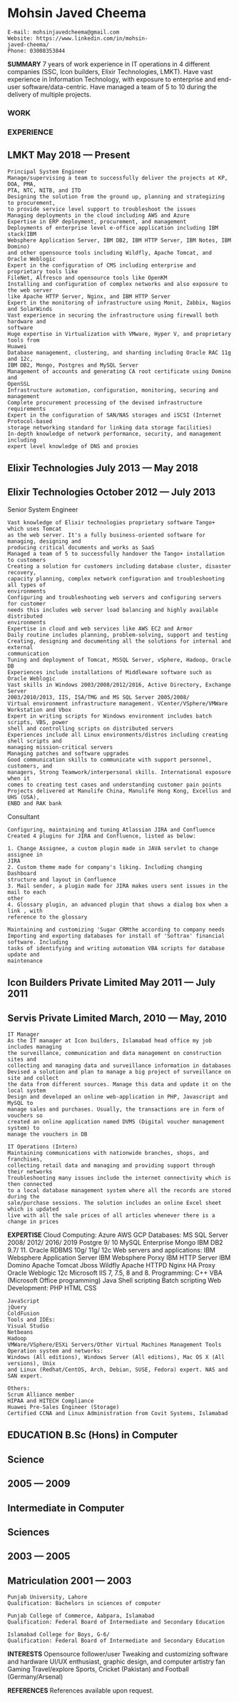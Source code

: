 # Mohsin Javed Cheema
```
E-mail: mohsinjavedcheema@gmail.com
Website: https://www.linkedin.com/in/mohsin-
javed-cheema/
Phone: 03008353844
```
**SUMMARY** 7 years of work experience in IT operations in 4 different companies (SSC, Icon
builders, Elixir Technologies, LMKT). Have vast experience in Information Technology,
with exposure to enterprise and end-user software/data-centric. Have managed a team
of 5 to 10 during the delivery of multiple projects.

### WORK

### EXPERIENCE

## LMKT May 2018 — Present

```
Principal System Engineer
Manage/supervising a team to successfully deliver the projects at KP, DOA, PMA,
PTA, NTC, NITB, and ITD
Designing the solution from the ground up, planning and strategizing to procurement,
to provide service level support to troubleshoot the issues
Managing deployments in the cloud including AWS and Azure
Expertise in ERP deployment, procurement, and management
Deployments of enterprise level e-office application including IBM stack(IBM
Websphere Application Server, IBM DB2, IBM HTTP Server, IBM Notes, IBM Domino)
and other opensource tools including Wildfly, Apache Tomcat, and Oracle Weblogic
Expert in the configuration of CMS including enterprise and proprietary tools like
FileNet, Alfresco and opensource tools like OpenKM
Installing and configuration of complex networks and also exposure to the web server
like Apache HTTP Server, Nginx, and IBM HTTP Server
Expert in the monitoring of infrastructure using Monit, Zabbix, Nagios and SolarWinds
Vast experience in securing the infrastructure using firewall both hardware and
software
Huge expertise in Virtualization with VMware, Hyper V, and proprietary tools from
Huawei
Database management, clustering, and sharding including Oracle RAC 11g and 12c,
IBM DB2, Mongo, Postgres and MySQL Server
Management of accounts and generating CA root certificate using Domino and
OpenSSL
Infrastructure automation, configuration, monitoring, securing and management
Complete procurement processing of the devised infrastructure requirements
Expert in the configuration of SAN/NAS storages and iSCSI (Internet Protocol-based
storage networking standard for linking data storage facilities)
In-depth knowledge of network performance, security, and management including
expert level knowledge of DNS and proxies
```


## Elixir Technologies July 2013 — May 2018

## Elixir Technologies October 2012 — July 2013

Senior System Engineer

```
Vast knowledge of Elixir technologies proprietary software Tango+ which uses Tomcat
as the web server. It's a fully business-oriented software for managing, designing and
producing critical documents and works as SaaS
Managed a team of 5 to successfully handover the Tango+ installation to customers
Creating a solution for customers including database cluster, disaster recovery,
capacity planning, complex network configuration and troubleshooting all types of
environments
Configuring and troubleshooting web servers and configuring servers for customer
needs this includes web server load balancing and highly available distributed
environments
Expertise in cloud and web services like AWS EC2 and Armor
Daily routine includes planning, problem-solving, support and testing
Creating, designing and documenting all the solutions for internal and external
communication
Tuning and deployment of Tomcat, MSSQL Server, vSphere, Hadoop, Oracle DB
Experiences include installations of Middleware software such as Oracle Weblogic
Vast skills in Windows 2003/2008/2012/2016, Active Directory, Exchange Server
2003/2010/2013, IIS, ISA/TMG and MS SQL Server 2005/2008/
Virtual environment infrastructure management. VCenter/VSphere/VMWare
Workstation and Vbox
Expert in writing scripts for Windows environment includes batch scripts, VBS, power
shell and controlling scripts on distributed servers
Experiences include all Linux environments/distros including creating shell scripts and
managing mission-critical servers
Managing patches and software upgrades
Good communication skills to communicate with support personnel, customers, and
managers, Strong Teamwork/interpersonal skills. International exposure when it
comes to creating test cases and understanding customer pain points
Projects delivered at Manulife China, Manulife Hong Kong, Excellus and UHS (USA),
ENBD and RAK bank
```
Consultant

```
Configuring, maintaining and tuning Atlassian JIRA and Confluence
Created 4 plugins for JIRA and Confluence, listed as below:
```
```
1. Change Assignee, a custom plugin made in JAVA servlet to change assignee in
JIRA
2. Custom theme made for company's liking. Including changing Dashboard
structure and layout in Confluence
3. Mail sender, a plugin made for JIRA makes users sent issues in the mail to each
other
4. Glossary plugin, an advanced plugin that shows a dialog box when a link , with
reference to the glossary
```
```
Maintaining and customizing 'Sugar CRMthe according to company needs
Importing and exporting databases for install of 'Softrax' financial software. Including
tasks of identifying and writing automation VBA scripts for database update and
maintenance
```

## Icon Builders Private Limited May 2011 — July 2011

## Servis Private Limited March, 2010 — May, 2010

```
IT Manager
As the IT manager at Icon builders, Islamabad head office my job includes managing
the surveillance, communication and data management on construction sites and
collecting and managing data and surveillance information in databases
Devised a solution and plan to manage a big project of surveillance on site and collect
the data from different sources. Manage this data and update it on the local system
Design and developed an online web-application in PHP, Javascript and MySQL to
manage sales and purchases. Usually, the transactions are in form of vouchers so
created an online application named DVMS (Digital voucher management system) to
manage the vouchers in DB
```
```
IT Operations (Intern)
Maintaining communications with nationwide branches, shops, and franchises,
collecting retail data and managing and providing support through their networks
Troubleshooting many issues include the internet connectivity which is then connected
to a local database management system where all the records are stored during the
sale/purchase sessions. The solution includes an online Excel sheet which is updated
live with all the sale prices of all articles whenever there is a change in prices
```
**EXPERTISE** Cloud Computing:
Azure
AWS
GCP
Databases:
MS SQL Server 2008/ 2012/ 2016/ 2019
Postgre 9/ 10
MySQL Enterprise
Mongo
IBM DB2 9.7/ 11.
Oracle RDBMS 10g/ 11g/ 12c
Web servers and applications:
IBM Websphere Application Server
IBM Websphere Porxy
IBM HTTP Server
IBM Domino
Apache Tomcat
Jboss
Wildfly
Apache HTTPD
Nginx
HA Proxy
Oracle Weblogic 12c
Microsoft IIS 7, 7.5, 8 and 8.
Programming:
C++
VBA (Microsoft Office programming)
Java
Shell scripting
Batch scripting
Web Development:
PHP
HTML
CSS


```
JavaScript
jQuery
ColdFusion
Tools and IDEs:
Visual Studio
Netbeans
Hadoop
VMWare/VSphere/ESXi Servers/Other Virtual Machines Management Tools
Operation system and networks:
Windows (All editions), Windows Server (All editions), Mac OS X (All versions), Unix
and Linux (Redhat/CentOS, Arch, Debian, SUSE, Fedora) expert. NAS and SAN expert.
```
```
Others:
Scrum Alliance member
HIPAA and HITECH Compliance
Huawei Pre-Sales Engineer (Storage)
Certified CCNA and Linux Administration from Covit Systems, Islamabad
```
## EDUCATION B.Sc (Hons) in Computer

## Science

## 2005 — 2009

## Intermediate in Computer

## Sciences

## 2003 — 2005

## Matriculation 2001 — 2003

```
Punjab University, Lahore
Qualification: Bachelors in sciences of computer
```
```
Punjab College of Commerce, Aabpara, Islamabad
Qualification: Federal Board of Intermediate and Secondary Education
```
```
Islamabad College for Boys, G-6/
Qualification: Federal Board of Intermediate and Secondary Education
```
**INTERESTS** Opensource follower/user
Tweaking and customizing software and hardware
UI/UX enthusiast, graphic design, and computer artistry fan
Gaming
Travel/explore
Sports, Cricket (Pakistan) and Football (Germany/Arsenal)

**REFERENCES** References available upon request.
